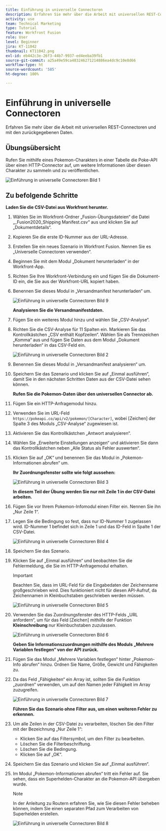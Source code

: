 ```yaml
---
title: Einführung in universelle Connectoren
description: Erfahren Sie mehr über die Arbeit mit universellen REST-Connectoren und mit den zurückgegebenen Daten.
activity: use
team: Technical Marketing
type: Tutorial
feature: Workfront Fusion
role: User
level: Beginner
jira: KT-11042
thumbnail: KT11042.png
exl-id: eb442c3e-26f3-44b7-9937-ed4eeba39fb1
source-git-commit: a25a49e59ca483246271214886ea4dc9c10e8d66
workflow-type: ht
source-wordcount: '585'
ht-degree: 100%

---
```


# Einführung in universelle Connectoren

Erfahren Sie mehr über die Arbeit mit universellen REST-Connectoren und mit den zurückgegebenen Daten.

## Übungsübersicht

Rufen Sie mithilfe eines Pokemon-Charakters in einer Tabelle die Poke-API über einen HTTP-Connector auf, um weitere Informationen über diesen Charakter zu sammeln und zu veröffentlichen.

![Einführung in universelle Connectoren Bild 1](../12-exercises/assets/introduction-to-universal-connectors-walkthrough-1.png)

## Zu befolgende Schritte

**Laden Sie die CSV-Datei aus Workfront herunter.**

1. Wählen Sie im Workfront-Ordner „Fusion-Übungsdateien“ die Datei „_Fusion2020_Shipping Manifest.csv“ aus und klicken Sie auf „Dokumentdetails“.
1. Kopieren Sie die erste ID-Nummer aus der URL-Adresse.
1. Erstellen Sie ein neues Szenario in Workfront Fusion. Nennen Sie es „Universelle Connectoren verwenden“.
1. Beginnen Sie mit dem Modul „Dokument herunterladen“ in der Workfront-App.
1. Richten Sie Ihre Workfront-Verbindung ein und fügen Sie die Dokument-ID ein, die Sie aus der Workfront-URL kopiert haben.
1. Benennen Sie dieses Modul in „Versandmanifest herunterladen“ um.

   ![Einführung in universelle Connectoren Bild 9](../12-exercises/assets/introduction-to-universal-connectors-walkthrough-9.png)

   **Analysieren Sie die Versandmanifestdaten.**

1. Fügen Sie ein weiteres Modul hinzu und wählen Sie „CSV-Analyse“.
1. Richten Sie die CSV-Analyse für 11 Spalten ein. Markieren Sie das Kontrollkästchen „CSV enthält Kopfzeilen“. Wählen Sie als Trennzeichen „Komma“ aus und fügen Sie Daten aus dem Modul „Dokument herunterladen“ in das CSV-Feld ein.

   ![Einführung in universelle Connectoren Bild 2](../12-exercises/assets/introduction-to-universal-connectors-walkthrough-2.png)

1. Benennen Sie dieses Modul in „Versandmanifest analysieren“ um.
1. Speichern Sie das Szenario und klicken Sie auf „Einmal ausführen“, damit Sie in den nächsten Schritten Daten aus der CSV-Datei sehen können.

   **Rufen Sie die Pokemon-Daten über den universellen Connector ab.**

1. Fügen Sie ein HTTP-Anfragemodul hinzu.
1. Verwenden Sie im URL-Feld `https://pokeapi.co/api/v2/pokemon/[Character]`, wobei [Zeichen] der Spalte 3 des Moduls „CSV-Analyse“ zugewiesen ist.
1. Aktivieren Sie das Kontrollkästchen „Antwort analysieren“.
1. Wählen Sie „Erweiterte Einstellungen anzeigen“ und aktivieren Sie dann das Kontrollkästchen neben „Alle Status als Fehler auswerten“.
1. Klicken Sie auf „OK“ und benennen Sie das Modul in „Pokemon-Informationen abrufen“ um.

   **Ihr Zuordnungsfenster sollte wie folgt aussehen:**

   ![Einführung in universelle Connectoren Bild 3](../12-exercises/assets/introduction-to-universal-connectors-walkthrough-3.png)

   **In diesem Teil der Übung werden Sie nur mit Zeile 1 in der CSV-Datei arbeiten.**

1. Fügen Sie vor Ihrem Pokemon-Infomodul einen Filter ein. Nennen Sie ihn „Nur Zeile 1“.
1. Legen Sie die Bedingung so fest, dass nur ID-Nummer 1 zugelassen wird. ID-Nummer 1 befindet sich in Zeile 1 und das ID-Feld in Spalte 1 der CSV-Datei.

   ![Einführung in universelle Connectoren Bild 4](../12-exercises/assets/introduction-to-universal-connectors-walkthrough-4.png)

1. Speichern Sie das Szenario.
1. Klicken Sie auf „Einmal ausführen“ und beobachten Sie die Fehlermeldung, die Sie im HTTP-Anfragemodul erhalten.

   >[!IMPORTANT]
   >
   >Beachten Sie, dass im URL-Feld für die Eingabedaten der Zeichenname großgeschrieben wird. Dies funktioniert nicht für diesen API-Aufruf, da Zeichennamen in Kleinbuchstaben geschrieben werden müssen.

   ![Einführung in universelle Connectoren Bild 5](../12-exercises/assets/introduction-to-universal-connectors-walkthrough-5.png)

1. Verwenden Sie das Zuordnungsfenster des HTTP-Felds „URL anfordern“, um für das Feld [Zeichen] mithilfe der Funktion **Kleinschreibung** nur Kleinbuchstaben zuzulassen.

   ![Einführung in universelle Connectoren Bild 6](../12-exercises/assets/introduction-to-universal-connectors-walkthrough-6.png)

   **Geben Sie Informationszuordnungen mithilfe des Moduls „Mehrere Variablen festlegen“ von der API zurück.**

1. Fügen Sie das Modul „Mehrere Variablen festlegen“ hinter „Pokemon-Info abrufen“ hinzu. Ordnen Sie Name, Größe, Gewicht und Fähigkeiten zu.
1. Da das Feld „Fähigkeiten“ ein Array ist, sollten Sie die Funktion „zuordnen“ verwenden, um auf den Namen jeder Fähigkeit im Array zuzugreifen.

   ![Einführung in universelle Connectoren Bild 7](../12-exercises/assets/introduction-to-universal-connectors-walkthrough-7.png)

   **Führen Sie das Szenario ohne Filter aus, um einen weiteren Fehler zu erkennen.**

1. Um alle Zeilen in der CSV-Datei zu verarbeiten, löschen Sie den Filter mit der Bezeichnung „Nur Zeile 1“:

   + Klicken Sie auf das Filtersymbol, um den Filter zu bearbeiten.
   + Löschen Sie die Filterbeschriftung.
   + Löschen Sie die Bedingung.
   + Klicken Sie auf „OK“.

1. Speichern Sie das Szenario und klicken Sie auf „Einmal ausführen“.
1. Im Modul „Pokemon-Informationen abrufen“ tritt ein Fehler auf. Sie sehen, dass ein Superhelden-Charakter an die Pokemon-API übergeben wurde.

   >[!NOTE]
   >
   >In der Anleitung zu Routern erfahren Sie, wie Sie diesen Fehler beheben können, indem Sie einen separaten Pfad zum Verarbeiten von Superhelden erstellen.

   ![Einführung in universelle Connectoren Bild 8](../12-exercises/assets/introduction-to-universal-connectors-walkthrough-8.png)
